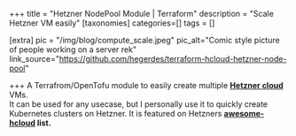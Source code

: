 +++
title = "Hetzner NodePool Module | Terraform"
description = "Scale Hetzner VM easily"
[taxonomies]
categories=[]
tags = []

[extra]
pic = "/img/blog/compute_scale.jpeg"
pic_alt="Comic style picture of people working on a server rek"
link_source="https://github.com/hegerdes/terraform-hcloud-hetzner-node-pool"


+++
A Terrafrom/OpenTofu module to easily create multiple **[Hetzner cloud](https://www.hetzner.com/)** VMs.  
It can be used for any usecase, but I personally use it to quickly create Kubernetes clusters on Hetzner.
It is featured on Hetzners **[awesome-hcloud](https://github.com/hetznercloud/awesome-hcloud) list.**

